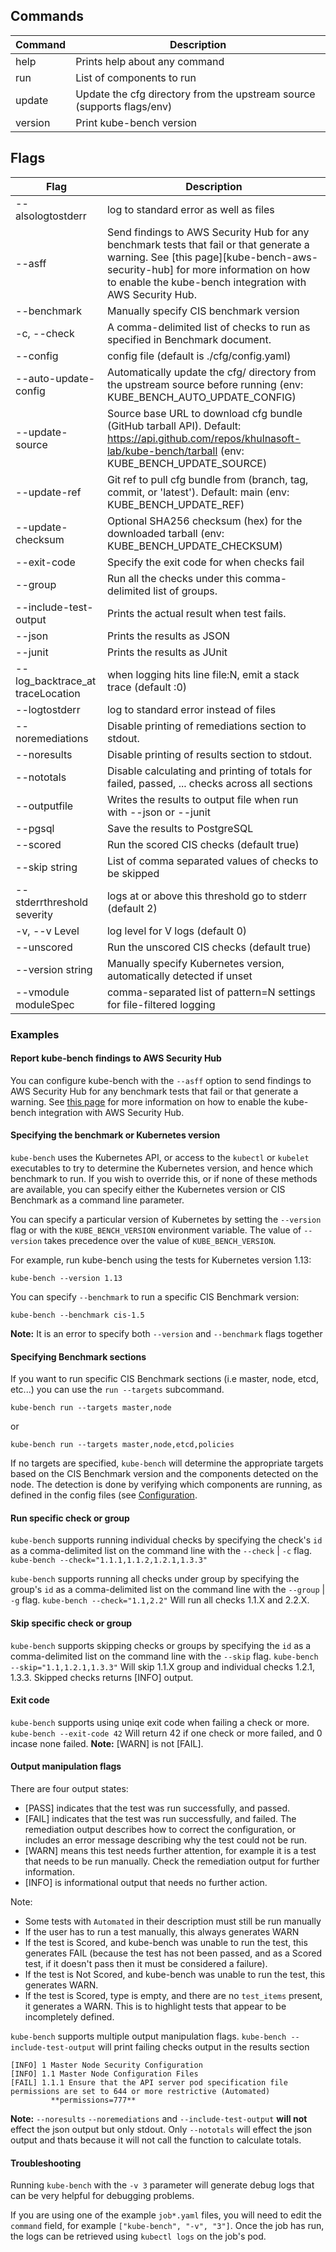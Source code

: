 ## Commands 
Command | Description
--- | ---
help | Prints help about any command
run | List of components to run 
update | Update the cfg directory from the upstream source (supports flags/env)
version | Print kube-bench version

## Flags
Flag | Description
--- | ---
--alsologtostderr | log to standard error as well as files
--asff | Send findings to AWS Security Hub for any benchmark tests that fail or that generate a warning. See [this page][kube-bench-aws-security-hub] for more information on how to enable the kube-bench integration with AWS Security Hub.
--benchmark | Manually specify CIS benchmark version 
-c, --check | A comma-delimited list of checks to run as specified in Benchmark document.
--config | config file (default is ./cfg/config.yaml)
--auto-update-config | Automatically update the cfg/ directory from the upstream source before running (env: KUBE_BENCH_AUTO_UPDATE_CONFIG)
--update-source | Source base URL to download cfg bundle (GitHub tarball API). Default: https://api.github.com/repos/khulnasoft-lab/kube-bench/tarball (env: KUBE_BENCH_UPDATE_SOURCE)
--update-ref | Git ref to pull cfg bundle from (branch, tag, commit, or 'latest'). Default: main (env: KUBE_BENCH_UPDATE_REF)
--update-checksum | Optional SHA256 checksum (hex) for the downloaded tarball (env: KUBE_BENCH_UPDATE_CHECKSUM)
--exit-code | Specify the exit code for when checks fail
--group | Run all the checks under this comma-delimited list of groups.
--include-test-output | Prints the actual result when test fails.
--json | Prints the results as JSON
--junit | Prints the results as JUnit
--log_backtrace_at traceLocation | when logging hits line file:N, emit a stack trace (default :0)
--logtostderr | log to standard error instead of files
--noremediations | Disable printing of remediations section to stdout.
--noresults | Disable printing of results section to stdout.
--nototals | Disable calculating and printing of totals for failed, passed, ... checks across all sections 
--outputfile | Writes the results to output file when run with --json or --junit
--pgsql | Save the results to PostgreSQL
--scored | Run the scored CIS checks (default true)
--skip string | List of comma separated values of checks to be skipped
--stderrthreshold severity | logs at or above this threshold go to stderr (default 2)
-v, --v Level | log level for V logs (default 0)
--unscored | Run the unscored CIS checks (default true)
--version string | Manually specify Kubernetes version, automatically detected if unset
--vmodule moduleSpec | comma-separated list of pattern=N settings for file-filtered logging

### Examples 

#### Report kube-bench findings to AWS Security Hub

You can configure kube-bench with the `--asff` option to send findings to AWS Security Hub for any benchmark tests that fail or that generate a warning. See [this page](asff.md) for more information on how to enable the kube-bench integration with AWS Security Hub.

#### Specifying the benchmark or Kubernetes version

`kube-bench` uses the Kubernetes API, or access to the `kubectl` or `kubelet` executables to try to determine the Kubernetes version, and hence which benchmark to run. If you wish to override this, or if none of these methods are available, you can specify either the Kubernetes version or CIS Benchmark as a command line parameter.  

You can specify a particular version of Kubernetes by setting the `--version` flag or with the `KUBE_BENCH_VERSION` environment variable. The value of `--version` takes precedence over the value of `KUBE_BENCH_VERSION`.

For example, run kube-bench using the tests for Kubernetes version 1.13:

```
kube-bench --version 1.13
```


You can specify `--benchmark` to run a specific CIS Benchmark version:

```
kube-bench --benchmark cis-1.5
```

**Note:**  It is an error to specify both `--version` and `--benchmark` flags together

#### Specifying Benchmark sections

If you want to run specific CIS Benchmark sections (i.e master, node, etcd, etc...)
you can use the `run --targets` subcommand.

```
kube-bench run --targets master,node
```

or

```
kube-bench run --targets master,node,etcd,policies
```


If no targets are specified, `kube-bench` will determine the appropriate targets based on the CIS Benchmark version and the components detected on the node. The detection is done by verifying which components are running, as defined in the config files (see [Configuration](controls.md#configuration-and-variables).

#### Run specific check or group

`kube-bench` supports running individual checks by specifying the check's `id`
as a comma-delimited list on the command line with the `--check` | `-c` flag.
`kube-bench --check="1.1.1,1.1.2,1.2.1,1.3.3"`

`kube-bench` supports running all checks under group by specifying the group's `id`
as a comma-delimited list on the command line with the `--group` | `-g` flag.
`kube-bench --check="1.1,2.2"`
Will run all checks 1.1.X and 2.2.X. 

#### Skip specific check or group

`kube-bench` supports skipping checks or groups by specifying the `id`
as a comma-delimited list on the command line with the `--skip` flag.
`kube-bench --skip="1.1,1.2.1,1.3.3"`
Will skip 1.1.X group and individual checks 1.2.1, 1.3.3.
Skipped checks returns [INFO] output. 

#### Exit code

`kube-bench` supports using uniqe exit code when failing a check or more. 
`kube-bench --exit-code 42` 
Will return 42 if one check or more failed, and 0 incase none failed. 
**Note:** [WARN] is not [FAIL].

#### Output manipulation flags

There are four output states:
- [PASS] indicates that the test was run successfully, and passed.
- [FAIL] indicates that the test was run successfully, and failed. The remediation output describes how to correct the configuration, or includes an error message describing why the test could not be run.
- [WARN] means this test needs further attention, for example it is a test that needs to be run manually. Check the remediation output for further information.
- [INFO] is informational output that needs no further action.

Note:
- Some tests with `Automated` in their description must still be run manually
- If the user has to run a test manually, this always generates WARN
- If the test is Scored, and kube-bench was unable to run the test, this generates FAIL (because the test has not been passed, and as a Scored test, if it doesn't pass then it must be considered a failure).
- If the test is Not Scored, and kube-bench was unable to run the test, this generates WARN.
- If the test is Scored, type is empty, and there are no `test_items` present, it generates a WARN. This is to highlight tests that appear to be incompletely defined.

`kube-bench` supports multiple output manipulation flags. 
`kube-bench --include-test-output` will print failing checks output in the results section
```
[INFO] 1 Master Node Security Configuration
[INFO] 1.1 Master Node Configuration Files
[FAIL] 1.1.1 Ensure that the API server pod specification file permissions are set to 644 or more restrictive (Automated)
         **permissions=777**
```

**Note:** `--noresults` `--noremediations` and `--include-test-output` **will not** effect the json output but only stdout. 
Only `--nototals` will effect the json output and thats because it will not call the function to calculate totals. 


#### Troubleshooting

Running `kube-bench` with the `-v 3` parameter will generate debug logs that can be very helpful for debugging problems.

If you are using one of the example `job*.yaml` files, you will need to edit the `command` field, for example `["kube-bench", "-v", "3"]`. Once the job has run, the logs can be retrieved using `kubectl logs` on the job's pod.
